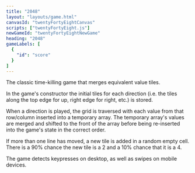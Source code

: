 ```yaml
---
title: "2048"
layout: "layouts/game.html"
canvasId: "twentyFortyEightCanvas"
scripts: ["twentyFortyEight.js"]
newGameId: "twentyFortyEightNewGame"
heading: "2048"
gameLabels: [
  {
    "id": "score"
  }
]
---
```

The classic time-killing game that merges equivalent value tiles.

In the game's constructor the initial tiles for each direction (i.e. the tiles along the top edge for up, right edge for right, etc.) is stored. 

When a direction is played, the grid is traversed with each value from that row/column inserted into a temporary array. The temporary array's values are merged and shifted to the front of the array before being re-inserted into the game's state in the correct order.

If more than one line has moved, a new tile is added in a random empty cell. There is a 90% chance the new tile is a 2 and a 10% chance that it is a 4.

The game detects keypresses on desktop, as well as swipes on mobile devices.